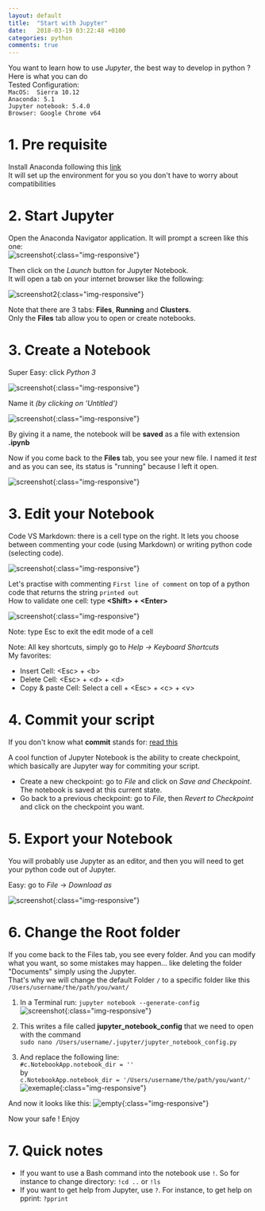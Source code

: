 ```yaml
---
layout: default
title:  "Start with Jupyter"
date:   2018-03-19 03:22:48 +0100
categories: python
comments: true
---
```


You want to learn how to use *Jupyter*, the best way to develop in python ? Here is what you can do  
Tested Configuration:  
`MacOS:  Sierra 10.12`  
`Anaconda: 5.1`  
`Jupyter notebook: 5.4.0`  
`Browser: Google Chrome v64`  

# 1.  Pre requisite

Install Anaconda following this [link][Anaconda]  
It will set up the environment for you so you don't have to worry about compatibilities  

# 2.  Start Jupyter

Open the Anaconda Navigator application. It will prompt a screen like this one:  
![screenshot]( https://ibin.co/3vVzhi28BoWy.png){:class="img-responsive"}  


Then click on the _Launch_ button for Jupyter Notebook.  
It will open a tab on your internet browser like the following:  

![screenshot2]( https://ibin.co/3vW11VhfNSX7.png){:class="img-responsive"}

Note that there are 3 tabs: __Files__, __Running__ and __Clusters__.  
Only the __Files__ tab allow you to open or create notebooks.

# 3. Create a Notebook

Super Easy: click  _Python 3_  

![screenshot]( https://ibin.co/3vW2IoVs99gc.png){:class="img-responsive"}  


Name it _(by clicking on 'Untitled')_  

![screenshot]( https://ibin.co/3vW3PoWawSHn.png){:class="img-responsive"}  


By giving it a name, the notebook will be __saved__ as a file with extension __.ipynb__  


Now if you come back to the __Files__ tab, you see your new file. I named it _test_ and as you can see, its status is "running" because I left it open.  

![screenshot]( https://ibin.co/3vW4kYGd2CwK.png){:class="img-responsive"}

# 3. Edit your Notebook

Code VS Markdown: there is a cell type on the right. It lets you choose between commenting your code (using Markdown) or writing python code (selecting code).  

![screenshot]( https://ibin.co/3vW6mNLaqDLe.png){:class="img-responsive"}

Let's practise with commenting `First line of comment` on top of a python code that returns the string `printed out`  
How to validate one cell: type __\<Shift\> + \<Enter\>__  


![screenshot]( https://ibin.co/3vW80Ya8aNhE.png){:class="img-responsive"}  

Note: type Esc to exit the edit mode of a cell  

Note: All key shortcuts, simply go to _Help → Keyboard Shortcuts_  
My favorites:  
 * Insert Cell: \<Esc\> + \<b\>
 * Delete Cell: \<Esc\> + \<d\> + \<d\>
 * Copy & paste Cell: Select a cell + \<Esc\> + \<c\> + \<v\>


# 4. Commit your script

If you don't know what __commit__ stands for: [read this][commit]

A cool function of Jupyter Notebook is the ability to create checkpoint, which basically are Jupyter way for commiting your script.   

 * Create a new checkpoint: go to _File_ and click on _Save and Checkpoint_. The notebook is saved at this current state.  
 * Go back to a previous checkpoint: go to _File_, then _Revert to Checkpoint_ and click on the checkpoint you want.  

# 5. Export your Notebook

You will probably use Jupyter as an editor, and then you will need to get your python code out of Jupyter.  

Easy: go to _File_ → _Download as_  

![screenshot]( https://ibin.co/3vWGfZVwRFmv.png){:class="img-responsive"}  


# 6. Change the Root folder

 If you come back to the Files tab, you see every folder. And you can modify what you want, so some mistakes may happen... like deleting the folder "Documents" simply using the Jupyter.      
 That's why we will change the default Folder ```/``` to a specific folder like this ```/Users/username/the/path/you/want/```


1. In a Terminal run:  ```jupyter notebook --generate-config```  
![screenshot]( https://ibin.co/3we29GHWQdre.png){:class="img-responsive"}  


2. This writes a file called __jupyter_notebook_config__ that we need to open with the command  
```sudo nano /Users/username/.jupyter/jupyter_notebook_config.py```

3. And replace the following line:  
```#c.NotebookApp.notebook_dir = '' ```  
by  
```c.NotebookApp.notebook_dir = '/Users/username/the/path/you/want/'```  
![exemaple](https://ibin.co/3we8KfJZa4Xn.png){:class="img-responsive"}  

And now it looks like this:
![empty](https://ibin.co/3we8ZL7Nmvd9.png){:class="img-responsive"}  

Now your safe ! Enjoy

# 7. Quick notes

* If you want to use a Bash command into the notebook use ```!```. So for instance to change directory:
 ```!cd ..``` or  ```!ls```
* If you want to get help from Jupyter, use ```?```. For instance, to get help on pprint:
```?pprint```




[Anaconda]: https://www.anaconda.com/download/#macos
[commit]: https://en.wikipedia.org/wiki/Commit_(version_control)
